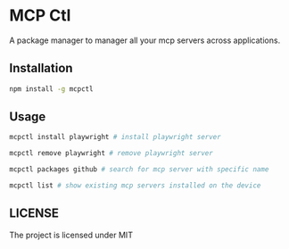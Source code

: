 # MCP Ctl

A package manager to manager all your mcp servers across applications.

## Installation

```sh
npm install -g mcpctl
```

## Usage

```sh
mcpctl install playwright # install playwright server

mcpctl remove playwright # remove playwright server

mcpctl packages github # search for mcp server with specific name

mcpctl list # show existing mcp servers installed on the device

```

## LICENSE

The project is licensed under MIT